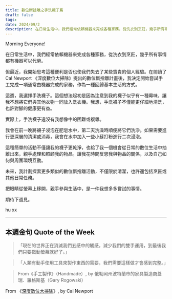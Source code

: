 ```yaml
---
title: 數位斷捨離之手洗襪子篇
draft: false
tags: 
date: 2024/09/2
description: 在日常生活中，我們經常依賴機器來完成各種家務，從洗衣到烹飪，幾乎所有事情都有機器可以代勞。但最近，我開始思考這種便利是否也使我們失去了某些寶貴的個人經驗。
---
```

Morning Everyone!

在日常生活中，我們經常依賴機器來完成各種家務，從洗衣到烹飪，幾乎所有事情都有機器可以代勞。

但最近，我開始思考這種便利是否也使我們失去了某些寶貴的個人經驗。在閱讀了 Cal Newport 《深度數位大掃除》提出的數位斷捨離計畫後，我決定開始嘗試手工完成一項通常由機器完成的家務，作為一種回歸基本生活的方式。

這週，我選擇手洗襪子。這個想法起初是因為注意到我的襪子似乎有一種霉味，讓我不想將它們與其他衣物一同放入洗衣機。我想，手洗襪子不僅能更仔細地清洗，也許對腳的健康更有益。

實際上，手洗襪子遠沒有我想像中的困難或複雜。

我會在前一晚將襪子浸泡在肥皂水中，第二天洗澡時順便將它們洗淨。如果需要進行更深層的清潔或消毒，我會在水中加入一些小蘇打粉進行二次浸泡。

這種簡單的活動不僅讓我的襪子更乾淨，也給了我一個機會從日常的數位生活中抽離出來，親手處理和照顧我的物品。讓我花時間反思我與物品的關係，以及自己如何與周圍環境互動。

未來，我計劃探索更多類似的數位斷捨離活動，不僅限於清潔，也許還包括烹飪或其他日常任務。

把眼睛從螢幕上移開，親手參與生活中，是一件我想多多嘗試的事情。

期待下週見。

hu xx

---

## 本週金句 Quote of the Week

> 「現在的世界正在消滅我們五感中的觸感，減少我們的雙手運用，到最後我們只要戳動螢幕就好了。」

> 「人類有動手使用工具來製作東西的需要，我們需要這樣做才會感到完整。」

> From《手工製作》（Handmade）, by 俄勒岡州波特蘭市的家具製造商蓋瑞．羅格斯基（Gary Rogowski）

From 《[​​深度數位大掃除​​](https://r10.to/hNdWzE)》, by Cal Newport